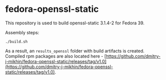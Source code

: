 # fedora-openssl-static

This repository is used to build openssl-static 3.1.4-2 for Fedora 39.

Assembly steps:
```Shell
./build.sh
```
As a result, an `results_openssl` folder with build artifacts is created.
Compiled rpm packages are also located here - [https://github.com/dmitry-j-mikhin/fedora-openssl-static/releases/tag/v1.0](https://github.com/dmitry-j-mikhin/fedora-openssl-static/releases/tag/v1.0).
